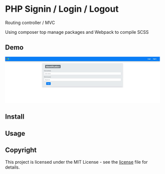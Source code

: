 # PHP Signin / Login / Logout

Routing controller / MVC

Using composer top manage packages and Webpack to compile SCSS

## Demo

<img src="demo.gif">


## Install


## Usage


## Copyright

This project is licensed under the MIT License - see the [license](LICENSE) file for details.